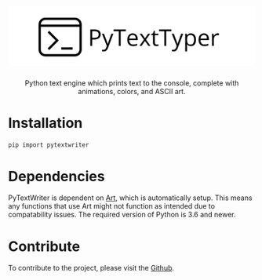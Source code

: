 <h1 align="center">
<img src="logo.png" width="600">
</h1>

<p align="center">
Python text engine which prints text to the console, complete with animations, colors, and ASCII art.
</p>


# Installation
`pip import pytextwriter`

<h1>Dependencies</h1>
PyTextWriter is dependent on <a href="https://github.com/sepandhaghighi/art">Art</a>, which is automatically setup. This means any functions that use Art might not function as intended due to compatability issues. The required version of Python is 3.6 and newer.

<br>
<h1>Contribute</h1>
To contribute to the project, please visit the <a href="https://github.com/Ollielab/PyTextWriter">Github</a>.
